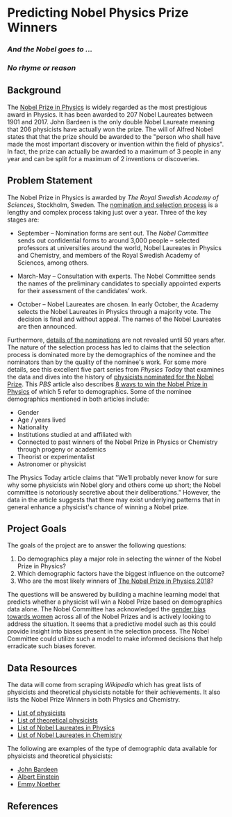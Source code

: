 # Predicting Nobel Physics Prize Winners
### *And the Nobel goes to ...*
### *No rhyme or reason*

## Background

The [Nobel Prize in Physics](https://www.nobelprize.org/prizes/uncategorized/all-nobel-prizes-in-physics/) is widely regarded as the most prestigious award in Physics. It has been awarded to 207 Nobel Laureates between 1901 and 2017. John Bardeen is the only double Nobel Laureate meaning that 206 physicists have actually won the prize. The will of Alfred Nobel states that that the prize should be awarded to the "person who shall have made the most important discovery or invention within the field of physics". In fact, the prize can actually be awarded to a maximum of 3 people in any year and can be split for a maximum of 2 inventions or discoveries.

## Problem Statement

The Nobel Prize in Physics is awarded by *The Royal Swedish Academy of Sciences*, Stockholm, Sweden. The [nomination and selection process](https://www.nobelprize.org/nomination/physics/) is a lengthy and complex process taking just over a year. Three of the key stages are:

- September – Nomination forms are sent out. The *Nobel Committee* sends out confidential forms to around 3,000 people – selected professors at universities around the world, Nobel Laureates in Physics and Chemistry, and members of the Royal Swedish Academy of Sciences, among others.

- March-May – Consultation with experts. The Nobel Committee sends the names of the preliminary candidates to specially appointed experts for their assessment of the candidates’ work.

- October – Nobel Laureates are chosen. In early October, the Academy selects the Nobel Laureates in Physics through a majority vote. The decision is final and without appeal. The names of the Nobel Laureates are then announced.

Furthermore, [details of the nominations](https://www.nobelprize.org/nomination/archive/list.php) are not revealed until 50 years after. The nature of the selection process has led to claims that the selection process is dominated more by the demographics of the nominee and the nominators than by the quality of the nominee's work. For some more details, see this excellent five part series from *Physics Today* that examines the data and dives into the history of [physicists nominated for the Nobel Prize](https://physicstoday.scitation.org/do/10.1063/PT.6.4.20170925a/full/). This *PBS* article also describes [8 ways to win the Nobel Prize in Physics](http://www.pbs.org/wgbh/nova/blogs/physics/2013/10/8-ways-to-win-the-nobel-prize-in-physics/) of which 5 refer to demographics. Some of the nominee demographics mentioned in both articles include:

- Gender
- Age / years lived
- Nationality
- Institutions studied at and affiliated with 
- Connected to past winners of the Nobel Prize in Physics or Chemistry through progeny or academics
- Theorist or experimentalist
- Astronomer or physicist

The Physics Today article claims that "We’ll probably never know for sure why some physicists win Nobel glory and others come up short; the Nobel committee is notoriously secretive about their deliberations." However, the data in the article suggests that there may exist underlying patterns that in general enhance a physicist's chance of winning a Nobel prize.

## Project Goals

The goals of the project are to answer the following questions:

1. Do demographics play a major role in selecting the winner of the Nobel Prize in Physics?
2. Which demographic factors have the biggest influence on the outcome?
3. Who are the most likely winners of [The Nobel Prize in Physics 2018](https://www.nobelprize.org/prizes/physics/2018/summary/)?

The questions will be answered by building a machine learning model that predicts whether a physicist will win a Nobel Prize based on demographics data alone. The Nobel Committee has acknowledged the [gender bias towards women](https://qz.com/1097888/the-nobel-prize-committee-explains-why-women-win-so-few-prizes/) across all of the Nobel Prizes and is actively looking to address the situation. It seems that a predictive model such as this could provide insight into biases present in the selection process. The Nobel Committee could utilize such a model to make informed decisions that help erradicate such biases forever.

## Data Resources

The data will come from scraping *Wikipedia* which has great lists of physicists and theoretical physicists notable for their achievements. It also lists the Nobel Prize Winners in both Physics and Chemistry. 

- [List of physicists](https://en.wikipedia.org/wiki/List_of_physicists)
- [List of theoretical physicists](https://en.wikipedia.org/wiki/List_of_theoretical_physicists)
- [List of Nobel Laureates in Physics](https://en.wikipedia.org/wiki/List_of_Nobel_laureates_in_Physics#Laureates)
- [List of Nobel Laureates in Chemistry](https://en.wikipedia.org/wiki/List_of_Nobel_laureates_in_Chemistry#Laureates)

The following are examples of the type of demographic data available for physicists and theoretical physicists:

- [John Bardeen](https://en.wikipedia.org/wiki/John_Bardeen)
- [Albert Einstein](https://en.wikipedia.org/wiki/Albert_Einstein)
- [Emmy Noether](https://en.wikipedia.org/wiki/Emmy_Noether)

## References
